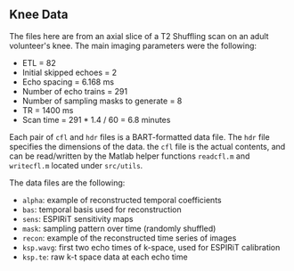 ## Knee Data
The files here are from an axial slice of a T2 Shuffling scan on an adult volunteer's knee.
The main imaging parameters were the following:

* ETL = 82
* Initial skipped echoes = 2
* Echo spacing = 6.168 ms
* Number of echo trains = 291
* Number of sampling masks to generate = 8
* TR = 1400 ms
* Scan time = 291 * 1.4 / 60 = 6.8 minutes

Each pair of `cfl` and `hdr` files is a BART-formatted data file. The `hdr` file specifies the dimensions of the
data. the `cfl` file is the actual contents, and can be read/written by the Matlab helper functions `readcfl.m` and
`writecfl.m` located under `src/utils`.

The data files are the following:
* `alpha`: example of reconstructed temporal coefficients
* `bas`: temporal basis used for reconstruction
* `sens`: ESPIRiT sensitivity maps
* `mask`: sampling pattern over time (randomly shuffled)
* `recon`: example of the reconstructed time series of images
* `ksp.wavg`: first two echo times of k-space, used for ESPIRiT calibration
* `ksp.te`: raw k-t space data at each echo time

